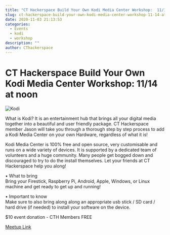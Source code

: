 ```yaml
---
title: "CT Hackerspace Build Your Own Kodi Media Center Workshop:  11/14 at noon"
slug: ct-hackerspace-build-your-own-kodi-media-center-workshop-11-14-at-noon
date: 2020-11-03 21:13:53
categories:
  - Events
  - kodi
  - workshop
description: ""
author: CThackerspace
---
```


# CT Hackerspace Build Your Own Kodi Media Center Workshop: 11/14 at noon

![Kodi](/uploads/2020/11/kodi-image.png)

What is Kodi? It is an entertainment hub that brings all your digital media together into a beautiful and user friendly package. CT Hackerspace member Jason will take you through a thorough step by step process to add a Kodi Media Center on your own Hardware, regardless of what it is!

Kodi Media Center is 100% free and open source, very customisable and runs on a wide variety of devices. It is supported by a dedicated team of volunteers and a huge community. Many people get bogged down and discouraged to try to do the install themselves. Let your friends at CT Hackerspace help you along!

• What to bring  
Bring your Firestick, Raspberry Pi, Android, Apple, Windows, or Linux machine and get ready to get up and running!

• Important to know  
Make sure to also bring along along an appropriate usb stick / SD card / hard drive (if needed) to install your software on the device.

$10 event donation - CTH Members FREE

[Meetup Link](https://www.meetup.com/CT-Hackerspace/events/274375998/)
